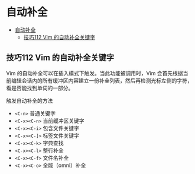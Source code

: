 # 自动补全

- [自动补全](#自动补全)
  - [技巧112 Vim 的自动补全关键字](#技巧112-vim-的自动补全关键字)

## 技巧112 Vim 的自动补全关键字

Vim 的自动补全可以在插入模式下触发。当此功能被调用时，Vim 会首先根据当前编辑会话内的所有缓冲区内容建立一份补全列表，然后再检测光标左侧的字符，看是否能找到单词的一部分。

触发自动补全的方法

- `<C-n>` 普通关键字
- `<C-x><C-n>` 当前缓冲区关键字
- `<C-x><C-i>` 包含文件关键字
- `<C-x><C-]>` 标签文件关键字
- `<C-x><C-k>` 字典查找
- `<C-x><C-l>` 整行补全
- `<C-x><C-f>` 文件名补全
- `<C-x><C-o>` 全能（omni）补全
